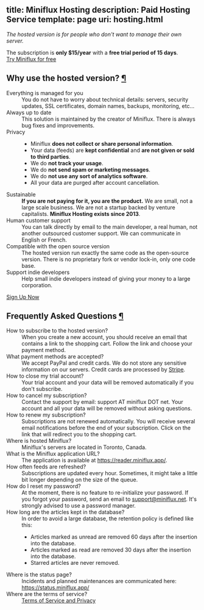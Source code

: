 title: Miniflux Hosting
description: Paid Hosting Service
template: page
uri: hosting.html
---

_The hosted version is for people who don't want to manage their own server._

<div class="alert">
    The subscription is <strong>only $15/year</strong> with a <strong>free trial period of 15 days</strong>.
</div>

<div class="signup-button">
    <a href="https://hosting.miniflux.app/signup" class="button button-primary">Try Miniflux for free</a>
</div>

<h2 id="why">Why use the hosted version? <a class="anchor" href="#why" title="Permalink">¶</a></h2>

<dl>
    <dt>Everything is managed for you</dt>
    <dd>
        You do not have to worry about technical details:
        servers, security updates, SSL certificates, domain names, backups, monitoring, etc...
    </dd>
    <dt>Always up to date</dt>
    <dd>
        This solution is maintained by the creator of Miniflux.
        There is always bug fixes and improvements.
    </dd>
    <dt>Privacy</dt>
    <dd>
        <ul>
            <li>Miniflux <strong>does not collect or share personal information</strong>.</li>
            <li>Your data (feeds) are <strong>kept confidential</strong> and <strong>are not given or sold to third parties</strong>.</li>
            <li>We do <strong>not track your usage</strong>.</li>
            <li>We do <strong>not send spam or marketing messages</strong>.</li>
            <li>We do <strong>not use any sort of analytics software</strong>.</li>
            <li>All your data are purged after account cancellation.</li>
        </ul>
    </dd>
    <dt>Sustainable</dt>
    <dd>
        <strong>If you are not paying for it, you are the product.</strong>
        We are small, not a large scale business.
        We are not a startup backed by venture capitalists.
        <strong>Miniflux Hosting exists since 2013</strong>.
    </dd>
    <dt>Human customer support</dt>
    <dd>
        You can talk directly by email to the main developer, a real human, not another outsourced customer support.
        We can communicate in English or French.
    </dd>
    <dt>Compatible with the open source version</dt>
    <dd>
        The hosted version run exactly the same code as the open-source version.
        There is no proprietary fork or vendor lock-in, only one code base.
    </dd>
    <dt>Support indie developers</dt>
    <dd>
        Help small indie developers instead of giving your money to a large corporation.
    </dd>
</dl>

<div class="signup-button">
    <a href="https://hosting.miniflux.app/signup" class="button button-primary">Sign Up Now</a>
</div>

<h2 id="faq">Frequently Asked Questions <a class="anchor" href="#faq" title="Permalink">¶</a></h2>

<dl>
    <dt>How to subscribe to the hosted version?</dt>
    <dd>
        When you create a new account, you should receive an email that contains a link to the shopping cart.
        Follow the link and choose your payment method.
    </dd>
    <dt>What payment methods are accepted?</dt>
    <dd>
        We accept PayPal and credit cards.
        We do not store any sensitive information on our servers.
        Credit cards are processed by <a href="https://stripe.com/">Stripe</a>.
    </dd>
    <dt>How to close my trial account?</dt>
    <dd>
        Your trial account and your data will be removed automatically if you don't subscribe.
    </dd>
    <dt>How to cancel my subscription?</dt>
    <dd>
        Contact the support by email: support AT miniflux DOT net.
        Your account and all your data will be removed without asking questions.
    </dd>
    <dt>How to renew my subscription?</dt>
    <dd>
        Subscriptions are not renewed automatically.
        You will receive several email notifications before the end of your subscription.
        Click on the link that will redirect you to the shopping cart.
    </dd>
    <dt>Where is hosted Miniflux?</dt>
    <dd>
        Miniflux's servers are located in Toronto, Canada.
    </dd>
    <dt>What is the Miniflux application URL?</dt>
    <dd>
        The application is available at <a href="https://reader.miniflux.app/">https://reader.miniflux.app/</a>.
    </dd>
    <dt>How often feeds are refreshed?</dt>
    <dd>
        Subscriptions are updated every hour.
        Sometimes, it might take a little bit longer depending on the size of the queue.
    </dd>
    <dt>How do I reset my password?</dt>
    <dd>
        At the moment, there is no feature to re-initialize your password. 
        If you forgot your password, send an email to <a href="mailto:support@miniflux.net">support@miniflux.net</a>.
        It's strongly advised to use a password manager.
    </dd>
    <dt>How long are the articles kept in the database?</dt>
    <dd>
        In order to avoid a large database, the retention policy is defined like this:
        <ul>
            <li>Articles marked as unread are removed 60 days after the insertion into the database.</li>
            <li>Articles marked as read are removed 30 days after the insertion into the database.</li>
            <li>Starred articles are never removed.</li>
        </ul>
    </dd>
    <dt>Where is the status page?</dt>
    <dd>
        Incidents and planned maintenances are communicated here: <a href="https://status.miniflux.app/">https://status.miniflux.app/</a>
    </dd>
    <dt>Where are the terms of service?</dt>
    <dd>
        <a href="tos.html">Terms of Service and Privacy</a>
    </dd>
</dl>